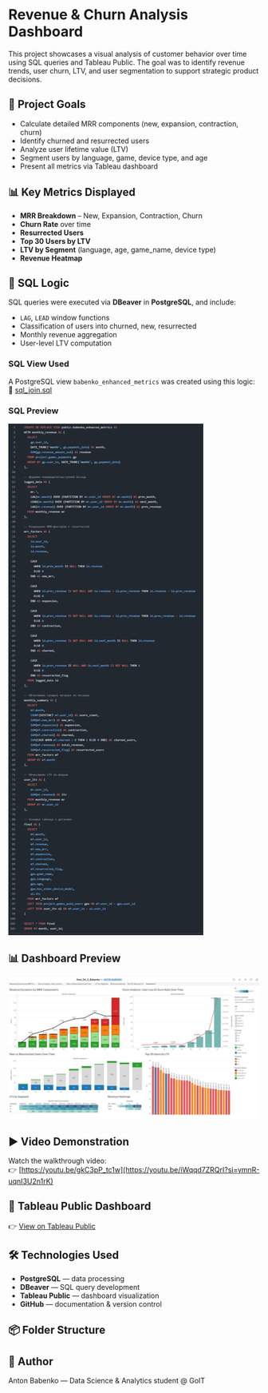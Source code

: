 # Revenue & Churn Analysis Dashboard

This project showcases a visual analysis of customer behavior over time using SQL queries and Tableau Public. The goal was to identify revenue trends, user churn, LTV, and user segmentation to support strategic product decisions.

## 🎯 Project Goals

- Calculate detailed MRR components (new, expansion, contraction, churn)
- Identify churned and resurrected users
- Analyze user lifetime value (LTV)
- Segment users by language, game, device type, and age
- Present all metrics via Tableau dashboard

## 📊 Key Metrics Displayed

- **MRR Breakdown** – New, Expansion, Contraction, Churn
- **Churn Rate** over time
- **Resurrected Users**
- **Top 30 Users by LTV**
- **LTV by Segment** (language, age, game_name, device type)
- **Revenue Heatmap**

## 🧩 SQL Logic

SQL queries were executed via **DBeaver** in **PostgreSQL**, and include:
- `LAG`, `LEAD` window functions
- Classification of users into churned, new, resurrected
- Monthly revenue aggregation
- User-level LTV computation

### SQL View Used

A PostgreSQL view `babenko_enhanced_metrics` was created using this logic:  
📄 [sql_join.sql](sql_queries/sql_join.sql)

### SQL Preview

![SQL Screenshot](screenshots/sql_join.png)

## 📊 Dashboard Preview

![Dashboard Screenshot](screenshots/dashboard_view.png)

## ▶️ Video Demonstration

Watch the walkthrough video:  
👉 [https://youtu.be/gkC3pP_tc1w](https://youtu.be/iWqqd7ZRQrI?si=ymnR-uqnI3U2n1rK)

## 🔗 Tableau Public Dashboard

👉 [View on Tableau Public](https://public.tableau.com/views/final_DA_17525341835200/Dashboard1?:language=en-US&:sid=&:redirect=auth&:display_count=n&:origin=viz_share_link)

## 🛠 Technologies Used

- **PostgreSQL** — data processing  
- **DBeaver** — SQL query development  
- **Tableau Public** — dashboard visualization  
- **GitHub** — documentation & version control

## 📦 Folder Structure


## 📣 Author

Anton Babenko — Data Science & Analytics student @ GoIT
